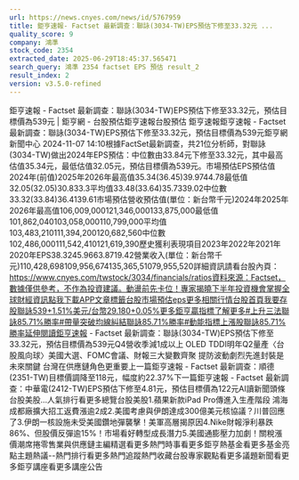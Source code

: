 ```yaml
---
url: https://news.cnyes.com/news/id/5767959
title: 鉅亨速報- Factset 最新調查：聯詠(3034-TW)EPS預估下修至33.32元 ...
quality_score: 9
company: 鴻準
stock_code: 2354
extracted_date: 2025-06-29T18:45:37.565471
search_query: 鴻準 2354 factset EPS 預估 result_2
result_index: 2
version: v3.5.0-refined
---
```


鉅亨速報 - Factset 最新調查：聯詠(3034-TW)EPS預估下修至33.32元，預估目標價為539元 | 鉅亨網 - 台股預估‌‌鉅亨速報台股預估 鉅亨速報鉅亨速報 - Factset 最新調查：聯詠(3034-TW)EPS預估下修至33.32元，預估目標價為539元鉅亨網新聞中心 2024-11-07 14:10‌根據FactSet最新調查，共21位分析師，對聯詠(3034-TW)做出2024年EPS預估：中位數由33.84元下修至33.32元，其中最高估值35.34元，最低估值32.05元，預估目標價為539元。市場預估EPS預估值2024年(前值)2025年2026年最高值35.34(36.45)39.9744.78最低值32.05(32.05)30.833.3平均值33.48(33.64)35.7339.02中位數33.32(33.84)36.4139.61市場預估營收‌預估值(單位：新台幣千元)2024年2025年2026年最高值106,009,000121,346,000133,875,000最低值101,862,040103,058,000110,799,000平均值103,483,210111,394,200120,682,560中位數102,486,000111,542,410121,619,390歷史獲利表現項目2023年2022年2021年2020年EPS38.3245.9663.8719.42營業收入(單位：新台幣千元)110,428,698109,956,674135,365,51079,955,520詳細資訊請看台股內頁：https://www.cnyes.com/twstock/3034/financials/ratios資料來源：Factset，數據僅供參考，不作為投資建議。動盪前先卡位！專家揭曉下半年投資機會掌握全球財經資訊點我下載APP文章標籤台股市場預估eps更多相關行情台股首頁我要存股聯詠539+1.51%美元/台幣29.180+0.05%更多鉅亨贏指標了解更多#上升三法聯詠85.71%勝率#帶量突破均線糾結聯詠85.71%勝率#動能指標上漲股聯詠85.71%勝率延伸閱讀鉅亨速報 - Factset 最新調查：聯詠(3034-TW)EPS預估下修至33.32元，預估目標價為539元Q4營收季減1成以上 OLED TDDI明年Q2量產〈台股風向球〉美國大選、FOMC會議、財報三大變數齊聚 提防波動劇烈先進封裝是未來關鍵 台灣在供應鏈角色更重要‌上一篇鉅亨速報 - Factset 最新調查：順德(2351-TW)目標價調降至118元，幅度約22.37%下一篇鉅亨速報 - Factset 最新調查：中華電(2412-TW)EPS預估下修至4.81元，預估目標價為122元‌‌AI讀新聞頭條台股美股...人氣排行看更多總覽台股美股1.蘋果新款iPad Pro傳進入生產階段 鴻海成都廠擴大招工返費漲逾2成2.美國考慮與伊朗達成300億美元核協議？川普回應了3.伊朗一核設施未受美國鑽地彈襲擊！美軍高層揭原因4.Nike財報淨利暴跌86%、但股價反彈逾15%！市場看好轉型成長潛力5.美國通膨壓力加劇！關稅漲價潮席捲零售業與供應鏈‌主編精選看更多‌熱門時事看更多‌‌‌‌‌‌‌‌‌‌‌‌‌‌‌‌‌鉅亨熱基金看更多基金亮點主題熱議‌‌‌‌--‌‌‌‌熱門排行看更多熱門追蹤熱門收藏‌‌‌‌‌‌‌‌‌台股專家觀點看更多議題新聞看更多鉅亨講座看更多講座公告‌‌‌‌‌‌‌‌